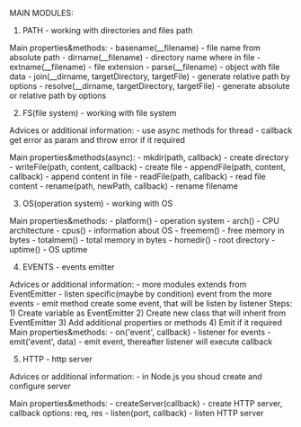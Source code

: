MAIN MODULES: 
1) PATH - working with directories and files path 
  
  Main properties&methods:
    - basename(__filename) - file name from absolute path 
    - dirname(__filename) - directory name where in file
    - extname(__filename) - file extension
    - parse(__filename) - object with file data 
    - join(__dirname, targetDirectory, targetFile) - generate relative path by options
    - resolve(__dirname, targetDirectory, targetFile) - generate absolute or relative path by  options

2) FS(file system) - working with file system 
  
  Advices or additional information: 
    - use async methods for thread
    - callback get error as param and throw error if it required 
  
  Main properties&methods(async):
    - mkdir(path, callback) - create directory
    - writeFile(path, content, callback) - create file 
    - appendFile(path, content, callback) - append content in file
    - readFile(path, callback) - read file content
    - rename(path, newPath, callback) - rename filename

3) OS(operation system) - working with OS 
  
  Main properties&methods: 
    - platform() - operation system
    - arch() - CPU architecture 
    - cpus() - information about OS 
    - freemem() - free memory in bytes
    - totalmem() - total memory in bytes
    - homedir() - root directory 
    - uptime() - OS uptime 

4) EVENTS - events emitter 
  
  Advices or additional information:
    - more modules extends from EventEmitter
    - listen specific(maybe by condition) event from the more events
    - emit method create some event, that will be listen by listener
  Steps: 
    1) Create variable as EventEmitter
    2) Create new class that will inherit from EventEmitter
    3) Add additional properties or methods 
    4) Emit if it required
  Main properties&methods:
    - on('event', callback) - listener for events 
    - emit('event', data) - emit event, thereafter listener will execute callback
    
5) HTTP - http server
  
  Advices or additional information:
    - in Node.js you shoud create and configure server 
  
  Main properties&methods:
    - createServer(callback) - create HTTP server, callback options: req, res
    - listen(port, callback) - listen HTTP server
